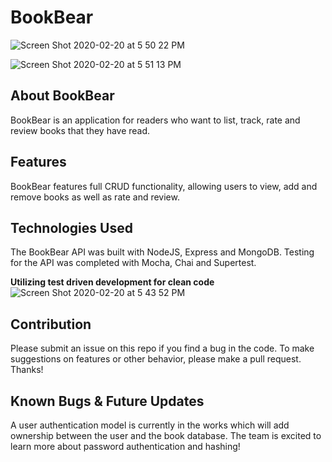 # BookBear
![Screen Shot 2020-02-20 at 5 50 22 PM](https://user-images.githubusercontent.com/57810606/74997266-8cfcb800-540a-11ea-92d3-d9c72398c87a.png)

![Screen Shot 2020-02-20 at 5 51 13 PM](https://user-images.githubusercontent.com/57810606/74997345-b6b5df00-540a-11ea-9cfb-371bf2126fbd.png)



## About BookBear
 BookBear is an application for readers who want to list, track, rate and review books that they have read.

   
## Features
 BookBear features full CRUD functionality, allowing users to view, add and remove books as well as rate and review.

## Technologies Used
The BookBear API was built with NodeJS, Express and MongoDB. Testing for the API was completed with Mocha, Chai and Supertest.


**Utilizing test driven development for clean code**
![Screen Shot 2020-02-20 at 5 43 52 PM](https://user-images.githubusercontent.com/57810606/74996501-9422c680-5408-11ea-9dec-bf1f4c5e088a.png)

## Contribution
  Please submit an issue on this repo if you find a bug in the code. To make suggestions on features or other behavior, please make a pull request. Thanks!


## Known Bugs & Future Updates
A user authentication model is currently in the works which will add ownership between the user and the book database. The team is excited to learn more about password authentication and hashing!
